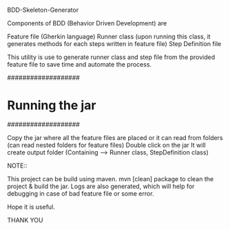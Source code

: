 BDD-Skeleton-Generator

Components of BDD (Behavior Driven Development) are

Feature file (Gherkin language)
Runner class (upon running this class, it generates methods for each steps written in feature file)
Step Definition file

This utility is use to generate runner class and step file from the provided feature file to save time and automate the process.

###################
# Running the jar #
###################

Copy the jar where all the feature files are placed or it can read from folders (can read nested folders for feature files)
Double click on the jar
It will create output folder (Containing -->  Runner class, StepDefinition class)

NOTE::

This project can be build using maven.
mvn [clean] package to clean the project & build the jar.
Logs are also generated, which will help for debugging in case of bad feature file or some error.

Hope it is useful.

THANK YOU